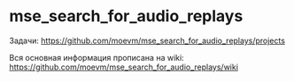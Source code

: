 # mse_search_for_audio_replays

Задачи: https://github.com/moevm/mse_search_for_audio_replays/projects

Вся основная информация прописана на wiki: https://github.com/moevm/mse_search_for_audio_replays/wiki
